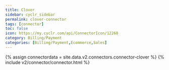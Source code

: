 ```yaml
---
title: Clover
sidebar: cyclr_sidebar
permalink: clover-connector
tags: [connector]
toc: false
icon: https://my.cyclr.com/api/ConnectorIcon/12268
category: Billing/Payment
categories: [Billing/Payment,Ecommerce,Sales]
---
```

{% assign connectordata = site.data.v2.connectors.connector-clover %}
{% include v2/connector/connector.html %}	